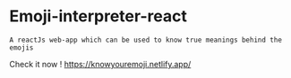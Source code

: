# Emoji-interpreter-react
```
A reactJs web-app which can be used to know true meanings behind the emojis
```
Check it now !
https://knowyouremoji.netlify.app/
